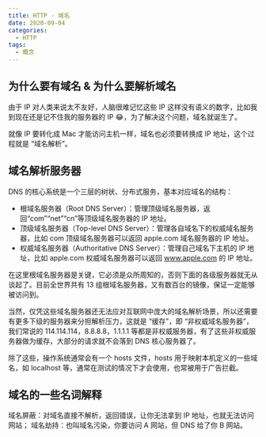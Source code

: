 ```yaml
---
title: HTTP - 域名
date: 2020-09-04
categories:
  - HTTP
tags:
  - 概念
---
```


## 为什么要有域名 & 为什么要解析域名

由于 IP 对人类来说太不友好，人脑很难记忆这些 IP 这样没有语义的数字，比如我到现在还是记不住我的服务器的 IP 😂，为了解决这个问题，域名就诞生了。

就像 IP 要转化成 Mac 才能访问主机一样，域名也必须要转换成 IP 地址，这个过程就是 “域名解析”。

## 域名解析服务器

DNS 的核心系统是一个三层的树状、分布式服务，基本对应域名的结构：

- 根域名服务器（Root DNS Server）：管理顶级域名服务器，返回“com”“net”“cn”等顶级域名服务器的 IP 地址。
- 顶级域名服务器（Top-level DNS Server）：管理各自域名下的权威域名服务器，比如 com 顶级域名服务器可以返回 apple.com 域名服务器的 IP 地址。
- 权威域名服务器（Authoritative DNS Server）：管理自己域名下主机的 IP 地址，比如 apple.com 权威域名服务器可以返回 www.apple.com 的 IP 地址。

在这里根域名服务器是关键，它必须是众所周知的，否则下面的各级服务器就无从谈起了。目前全世界共有 13 组根域名服务器，又有数百台的镜像，保证一定能够被访问到。

当然，仅凭这些域名服务器还无法应对互联网中庞大的域名解析场景，所以还需要有更多下级的服务器来分担解析压力，这就是 “缓存”，即 “非权威域名服务器”，我们常说的 114.114.114，8.8.8.8，1.1.1.1 等都是非权威服务器，有了这些非权威服务器做为缓存，大部分的请求就不会落到 DNS 核心服务器了。

除了这些，操作系统通常会有一个 hosts 文件，hosts 用于映射本机定义的一些域名，如 localhost 等，通常在测试的情况下才会使用，也常被用于广告拦截。

## 域名的一些名词解释

域名屏蔽：对域名直接不解析，返回错误，让你无法拿到 IP 地址，也就无法访问网站；
域名劫持：也叫域名污染，你要访问 A 网站，但 DNS 给了你 B 网站。
